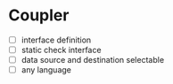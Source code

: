 # Coupler

- [ ] interface definition
- [ ] static check interface
- [ ] data source and destination selectable
- [ ] any language

